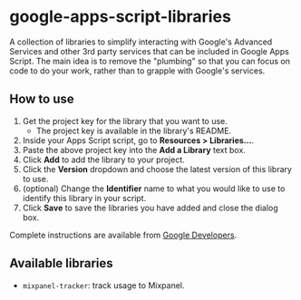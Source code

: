 # google-apps-script-libraries

A collection of libraries to simplify interacting with Google's Advanced Services and other 3rd party services that can be included in Google Apps Script. The main idea is to remove the "plumbing" so that you can focus on code to do your work, rather than to grapple with Google's services.

## How to use

1. Get the project key for the library that you want to use.
    - The project key is available in the library's README.
2. Inside your Apps Script script, go to **Resources > Libraries...**.
3. Paste the above project key into the **Add a Library** text box.
4. Click **Add** to add the library to your project.
5. Click the **Version** dropdown and choose the latest version of this library to use. 
6. (optional) Change the **Identifier** name to what you would like to use to identify this library in your script.
7. Click **Save** to save the libraries you have added and close the dialog box.

Complete instructions are available from [Google Developers](https://developers.google.com/apps-script/guides/libraries#managing_libraries).

## Available libraries

- `mixpanel-tracker`: track usage to Mixpanel.
